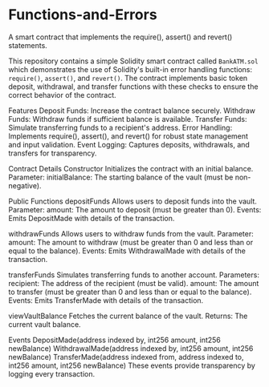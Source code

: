 # Functions-and-Errors
A smart contract that implements the require(), assert() and revert() statements.


This repository contains a simple Solidity smart contract called `BankATM.sol` which demonstrates the use of Solidity's built-in error handling functions: `require()`, `assert()`, and `revert()`. The contract implements basic token deposit, withdrawal, and transfer functions with these checks to ensure the correct behavior of the contract.

Features
Deposit Funds: Increase the contract balance securely.
Withdraw Funds: Withdraw funds if sufficient balance is available.
Transfer Funds: Simulate transferring funds to a recipient's address.
Error Handling: Implements require(), assert(), and revert() for robust state management and input validation.
Event Logging: Captures deposits, withdrawals, and transfers for transparency.

Contract Details
Constructor
Initializes the contract with an initial balance.
   Parameter:
   initialBalance: The starting balance of the vault (must be non-negative).


Public Functions
depositFunds
Allows users to deposit funds into the vault.
   Parameter:
      amount: The amount to deposit (must be greater than 0).
   Events: Emits DepositMade with details of the transaction.

   
withdrawFunds
Allows users to withdraw funds from the vault.
   Parameter:
      amount: The amount to withdraw (must be greater than 0 and less than or equal to the balance).
   Events: Emits WithdrawalMade with details of the transaction.


transferFunds
Simulates transferring funds to another account.
   Parameters:
      recipient: The address of the recipient (must be valid).
      amount: The amount to transfer (must be greater than 0 and less than or equal to the balance).
   Events: Emits TransferMade with details of the transaction.


viewVaultBalance
Fetches the current balance of the vault.
   Returns:
      The current vault balance.



Events
DepositMade(address indexed by, int256 amount, int256 newBalance)
WithdrawalMade(address indexed by, int256 amount, int256 newBalance)
TransferMade(address indexed from, address indexed to, int256 amount, int256 newBalance)
These events provide transparency by logging every transaction.
